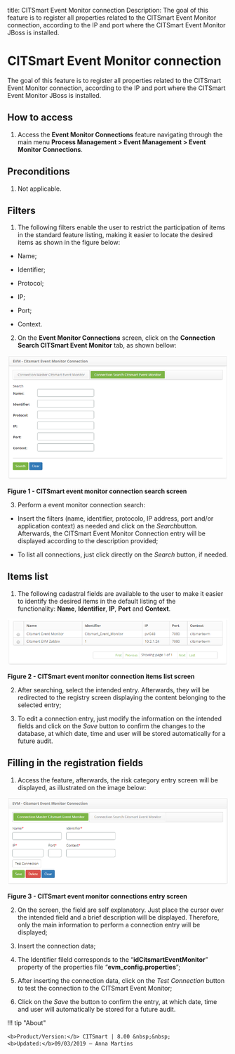 title: CITSmart Event Monitor connection
Description: The goal of this feature is to register all properties related to the CITSmart Event Monitor connection, according to the IP and port where the CITSmart Event Monitor JBoss is installed.

# CITSmart Event Monitor connection

The goal of this feature is to register all properties related to the CITSmart
Event Monitor connection, according to the IP and port where the CITSmart Event
Monitor JBoss is installed.

How to access
-------------

1.  Access the **Event Monitor Connections** feature navigating through the main
    menu **Process Management > Event Management > Event Monitor
    Connections**.

Preconditions
-------------

1.  Not applicable.

Filters
-------

1.  The following filters enable the user to restrict the participation of items
    in the standard feature listing, making it easier to locate the desired
    items as shown in the figure below:

   -   Name;

   -   Identifier;

   -   Protocol;

   -   IP;

   -   Port;

   -   Context.

2.  On the **Event Monitor Connections** screen, click on the **Connection
    Search CITSmart Event Monitor** tab, as shown bellow:

   ![figure](images/conexao-1.png)
   
   **Figure 1 - CITSmart event monitor connection search screen**

3.  Perform a event monitor connection search:

   -   Insert the filters (name, identifier, protocolo, IP address, port and/or
    application context) as needed and click on the *Search*button. Afterwards,
    the CITSmart Event Monitor Connection entry will be displayed according to
    the description provided;

   -   To list all connections, just click directly on the *Search* button, if
    needed.

Items list
----------

1.  The following cadastral fields are available to the user to make it easier
    to identify the desired items in the default listing of the
    functionality: **Name**, **Identifier**, **IP**, **Port** and **Context**.

   ![figure](images/conexao-2.png)
   
   **Figure 2 - CITSmart event monitor connection items list screen**

2.  After searching, select the intended entry. Afterwards, they will be
    redirected to the registry screen displaying the content belonging to the
    selected entry;

3.  To edit a connection entry, just modify the information on the intended
    fields and click on the *Save* button to confirm the changes to the
    database, at which date, time and user will be stored automatically for a
    future audit.

Filling in the registration fields
----------------------------------

1.  Access the feature, afterwards, the risk category entry screen will be
    displayed, as illustrated on the image below:

   ![figure](images/conexao-3.png)
   
   **Figure 3 - CITSmart event monitor connections entry screen**

2.  On the screen, the field are self explanatory. Just place the cursor over
    the intended field and a brief description will be displayed. Therefore,
    only the main information to perform a connection entry will be displayed;

3.  Insert the connection data;

4.  The Identifier fileld corresponds to the “**idCitsmartEventMonitor**”
    property of the properties file “**evm_config.properties**”;

5.  After inserting the connection data, click on the *Test Connection* button
    to test the connection to the CITSmart Event Monitor;

6.  Click on the *Save* the button to confirm the entry, at which date, time and
    user will automatically be stored for a future audit.



!!! tip "About"

    <b>Product/Version:</b> CITSmart | 8.00 &nbsp;&nbsp;
    <b>Updated:</b>09/03/2019 – Anna Martins

